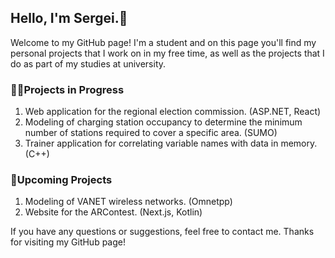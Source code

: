## Hello, I'm Sergei.👋


Welcome to my GitHub page! I'm a student and on this page you'll find my personal projects that I work on in my free time, as well as the projects that I do as part of my studies at university. 

### 🧑‍💻Projects in Progress
1. Web application for the regional election commission. (ASP.NET, React)
2. Modeling of charging station occupancy to determine the minimum number of stations required to cover a specific area. (SUMO)
3. Trainer application for correlating variable names with data in memory. (C++)
### 📌Upcoming Projects
1. Modeling of VANET wireless networks. (Omnetpp)
2. Website for the ARContest. (Next.js, Kotlin)

If you have any questions or suggestions, feel free to contact me. Thanks for visiting my GitHub page!
